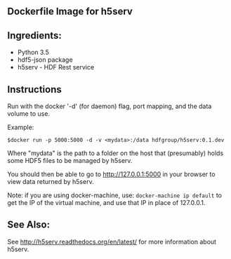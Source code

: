 ##  Dockerfile Image for h5serv

## Ingredients:
 
* Python 3.5
* hdf5-json package
* h5serv - HDF Rest service

## Instructions

Run with the docker '-d' (for daemon) flag, port mapping, and the data volume to use.

Example:

```$docker run -p 5000:5000 -d -v <mydata>:/data hdfgroup/h5serv:0.1.dev```

Where "mydata" is the path to a folder on the host that (presumably) holds some HDF5
files to be managed by h5serv.

You should then be able to go to http://127.0.0.1:5000 in your browser to view 
data returned by h5serv.

Note: if you are using docker-machine, use: ```docker-machine ip default``` to get the IP
of the virtual machine, and use that IP in place of 127.0.0.1.

## See Also:

See http://h5serv.readthedocs.org/en/latest/ for more information about h5serv.

